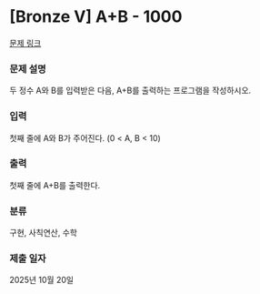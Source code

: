 # [Bronze V] A+B - 1000 

[문제 링크](https://www.acmicpc.net/problem/1000) 

### 문제 설명

<p>두 정수 A와 B를 입력받은 다음, A+B를 출력하는 프로그램을 작성하시오.</p>

### 입력 

 <p>첫째 줄에 A와 B가 주어진다. (0 < A, B < 10)</p>

### 출력 

 <p>첫째 줄에 A+B를 출력한다.</p>

### 분류

구현, 사칙연산, 수학

### 제출 일자

2025년 10월 20일